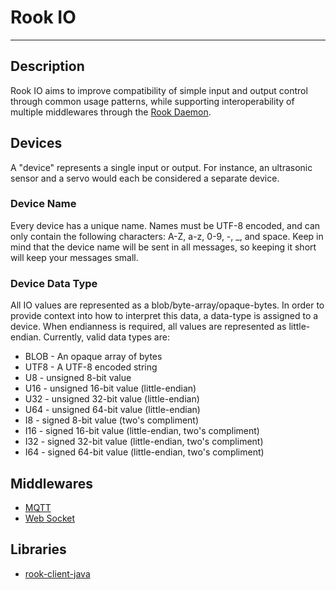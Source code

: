 # Rook IO
---
## Description
Rook IO aims to improve compatibility of simple input and output control through common usage patterns, while supporting interoperability of multiple middlewares through the [Rook Daemon](https://github.com/RoboticsOrchestrationKit/rook-daemon-java).

## Devices
A "device" represents a single input or output. For instance, an ultrasonic sensor and a servo would each be considered a separate device.

### Device Name
Every device has a unique name. Names must be UTF-8 encoded, and can only contain the following characters: A-Z, a-z, 0-9, -, _, and space. Keep in mind that the device name will be sent in all messages, so keeping it short will keep your messages small.

### Device Data Type
All IO values are represented as a blob/byte-array/opaque-bytes. In order to provide context into how to interpret this data, a data-type is assigned to a device. When endianness is required, all values are represented as little-endian. Currently, valid data types are:
* BLOB - An opaque array of bytes
* UTF8 - A UTF-8 encoded string
* U8 - unsigned 8-bit value
* U16 - unsigned 16-bit value (little-endian)
* U32 - unsigned 32-bit value (little-endian)
* U64 - unsigned 64-bit value (little-endian)
* I8 - signed 8-bit value (two's compliment)
* I16 - signed 16-bit value (little-endian, two's compliment)
* I32 - signed 32-bit value (little-endian, two's compliment)
* I64 - signed 64-bit value (little-endian, two's compliment)


## Middlewares
* [MQTT](./mqtt/)
* [Web Socket](./websocket/)


## Libraries
* [rook-client-java](https://github.com/RoboticsOrchestrationKit/rook-client-java)


